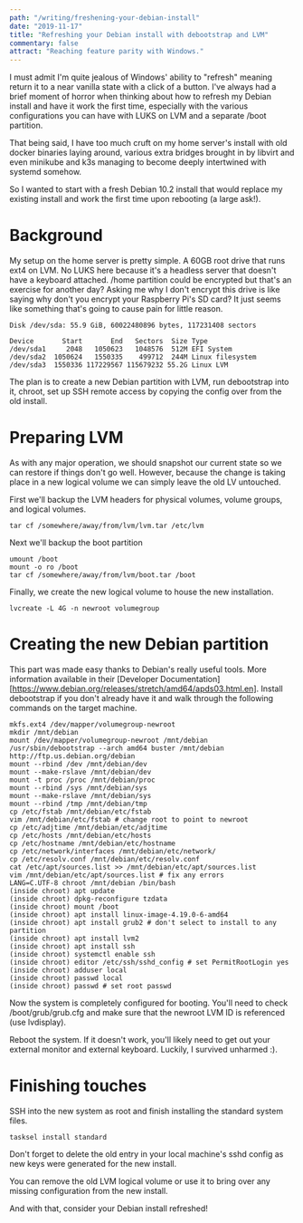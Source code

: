 ```yaml
---
path: "/writing/freshening-your-debian-install"
date: "2019-11-17"
title: "Refreshing your Debian install with debootstrap and LVM"
commentary: false
attract: "Reaching feature parity with Windows."
---
```

I must admit I'm quite jealous of Windows' ability to "refresh" meaning return it to a near vanilla state with a click of a button.  I've always had a brief moment of horror when thinking about how to refresh my Debian install and have it work the first time, especially with the various configurations you can have with LUKS on LVM and a separate /boot partition.

That being said, I have too much cruft on my home server's install with old docker binaries laying around, various extra bridges brought in by libvirt and even minikube and k3s managing to become deeply intertwined with systemd somehow.

So I wanted to start with a fresh Debian 10.2 install that would replace my existing install and work the first time upon rebooting (a large ask!).

# Background
My setup on the home server is pretty simple.  A 60GB root drive that runs ext4 on LVM.  No LUKS here because it's a headless server that doesn't have a keyboard attached.  /home partition could be encrypted but that's an exercise for another day?  Asking me why I don't encrypt this drive is like saying why don't you encrypt your Raspberry Pi's SD card?  It just seems like something that's going to cause pain for little reason.

```
Disk /dev/sda: 55.9 GiB, 60022480896 bytes, 117231408 sectors

Device       Start       End   Sectors  Size Type
/dev/sda1     2048   1050623   1048576  512M EFI System
/dev/sda2  1050624   1550335    499712  244M Linux filesystem
/dev/sda3  1550336 117229567 115679232 55.2G Linux LVM
```

The plan is to create a new Debian partition with LVM, run debootstrap into it, chroot, set up SSH remote access by copying the config over from the old install.

# Preparing LVM
As with any major operation, we should snapshot our current state so we can restore if things don't go well.  However, because the change is taking place in a new logical volume we can simply leave the old LV untouched.

First we'll backup the LVM headers for physical volumes, volume groups, and logical volumes.
```
tar cf /somewhere/away/from/lvm/lvm.tar /etc/lvm
```

Next we'll backup the boot partition
```
umount /boot
mount -o ro /boot
tar cf /somewhere/away/from/lvm/boot.tar /boot
```

Finally, we create the new logical volume to house the new installation.

```
lvcreate -L 4G -n newroot volumegroup
```

# Creating the new Debian partition
This part was made easy thanks to Debian's really useful tools.  More information available in their [Developer Documentation][https://www.debian.org/releases/stretch/amd64/apds03.html.en].  Install debootstrap if you don't already have it and walk through the following commands on the target machine.

```
mkfs.ext4 /dev/mapper/volumegroup-newroot 
mkdir /mnt/debian
mount /dev/mapper/volumegroup-newroot /mnt/debian
/usr/sbin/debootstrap --arch amd64 buster /mnt/debian http://ftp.us.debian.org/debian
mount --rbind /dev /mnt/debian/dev
mount --make-rslave /mnt/debian/dev
mount -t proc /proc /mnt/debian/proc
mount --rbind /sys /mnt/debian/sys
mount --make-rslave /mnt/debian/sys
mount --rbind /tmp /mnt/debian/tmp 
cp /etc/fstab /mnt/debian/etc/fstab
vim /mnt/debian/etc/fstab # change root to point to newroot
cp /etc/adjtime /mnt/debian/etc/adjtime
cp /etc/hosts /mnt/debian/etc/hosts
cp /etc/hostname /mnt/debian/etc/hostname
cp /etc/network/interfaces /mnt/debian/etc/network/
cp /etc/resolv.conf /mnt/debian/etc/resolv.conf
cat /etc/apt/sources.list >> /mnt/debian/etc/apt/sources.list
vim /mnt/debian/etc/apt/sources.list # fix any errors
LANG=C.UTF-8 chroot /mnt/debian /bin/bash
(inside chroot) apt update
(inside chroot) dpkg-reconfigure tzdata
(inside chroot) mount /boot
(inside chroot) apt install linux-image-4.19.0-6-amd64
(inside chroot) apt install grub2 # don't select to install to any partition
(inside chroot) apt install lvm2
(inside chroot) apt install ssh
(inside chroot) systemctl enable ssh
(inside chroot) editor /etc/ssh/sshd_config # set PermitRootLogin yes
(inside chroot) adduser local
(inside chroot) passwd local
(inside chroot) passwd # set root passwd
```

Now the system is completely configured for booting.  You'll need to check /boot/grub/grub.cfg and make sure that the newroot LVM ID is referenced (use lvdisplay).

Reboot the system.  If it doesn't work, you'll likely need to get out your external monitor and external keyboard.  Luckily, I survived unharmed :).

# Finishing touches
SSH into the new system as root and finish installing the standard system files.

```
tasksel install standard
```

Don't forget to delete the old entry in your local machine's sshd config as new keys were generated for the new install.

You can remove the old LVM logical volume or use it to bring over any missing configuration from the new install.

And with that, consider your Debian install refreshed!

